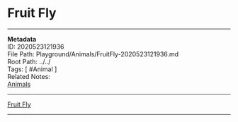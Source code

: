 # Fruit Fly  
---
**Metadata**  
ID: 2020523121936  
File Path: Playground/Animals/FruitFly-2020523121936.md  
Root Path: ../../  
Tags: [ #Animal ]  
Related Notes:  
[Animals](../../Playground/Animals/Animals-2020523121949.md)  

---

[Fruit Fly](../../Playground/Fruit/Fruit-2020523122027.md)  

---

[Name of a book]: . "ref info about the book"

